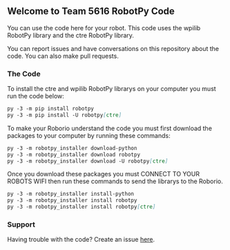 ## Welcome to Team 5616 RobotPy Code

You can use the code here for your robot. This code uses the wpilib RobotPy library and the ctre RobotPy library.

You can report issues and have conversations on this repository about the code. You can also make pull requests.

### The Code

To install the ctre and wpilib RobotPy librarys  on your computer you must run the code below:

```markdown
py -3 -m pip install robotpy
py -3 -m pip install -U robotpy[ctre]
```

To make your Roborio understand the code you must first download the packages to your computer by running these commands:

```markdown
py -3 -m robotpy_installer download-python
py -3 -m robotpy_installer download robotpy
py -3 -m robotpy_installer download -U robotpy[ctre]
```

Once you download these packages you must CONNECT TO YOUR ROBOTS WIFI then run these commands to send the librarys to the Roborio.

```markdown
py -3 -m robotpy_installer install-python
py -3 -m robotpy_installer install robotpy
py -3 -m robotpy_installer install robotpy[ctre]
```

### Support

Having trouble with the code? Create an issue [here](https://github.com/FRC-Team-5616/Robot-Python-Code/issues/new).
